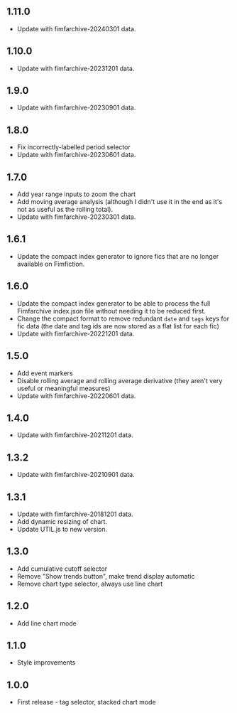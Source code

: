 ## 1.11.0
* Update with fimfarchive-20240301 data.

## 1.10.0
* Update with fimfarchive-20231201 data.

## 1.9.0
* Update with fimfarchive-20230901 data.

## 1.8.0
* Fix incorrectly-labelled period selector
* Update with fimfarchive-20230601 data.

## 1.7.0
* Add year range inputs to zoom the chart
* Add moving average analysis (although I didn't use it in the end as it's not as useful as the rolling total).
* Update with fimfarchive-20230301 data.

## 1.6.1
* Update the compact index generator to ignore fics that are no longer available on Fimfiction.

## 1.6.0
* Update the compact index generator to be able to process the full Fimfarchive index.json file without needing it to be reduced first.
* Change the compact format to remove redundant `date` and `tags` keys for fic data (the date and tag ids are now stored as a flat list for each fic)
* Update with fimfarchive-20221201 data.

## 1.5.0
* Add event markers
* Disable rolling average and rolling average derivative (they aren't very useful or meaningful measures)
* Update with fimfarchive-20220601 data.

## 1.4.0
* Update with fimfarchive-20211201 data.

## 1.3.2
* Update with fimfarchive-20210901 data.

## 1.3.1
* Update with fimfarchive-20181201 data.
* Add dynamic resizing of chart.
* Update UTIL.js to new version.

## 1.3.0
* Add cumulative cutoff selector
* Remove "Show trends button", make trend display automatic
* Remove chart type selector, always use line chart

## 1.2.0
* Add line chart mode

## 1.1.0
* Style improvements

## 1.0.0
* First release - tag selector, stacked chart mode
